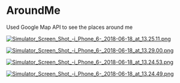 # AroundMe

Used Google Map API to see the places around me

[![Simulator_Screen_Shot_-_i_Phone_6_-_2018-06-18_at_13.25.11.png](https://s8.postimg.cc/jcqlxt6jp/Simulator_Screen_Shot_-_i_Phone_6_-_2018-06-18_at_13.25.11.png)](https://postimg.cc/image/s7rg8bvc1/)

[![Simulator_Screen_Shot_-_i_Phone_6_-_2018-06-18_at_13.29.00.png](https://s8.postimg.cc/jpi0429et/Simulator_Screen_Shot_-_i_Phone_6_-_2018-06-18_at_13.29.00.png)](https://postimg.cc/image/hkxn2z7s1/)

[![Simulator_Screen_Shot_-_i_Phone_6_-_2018-06-18_at_13.24.53.png](https://s8.postimg.cc/l4jksvxo5/Simulator_Screen_Shot_-_i_Phone_6_-_2018-06-18_at_13.24.53.png)](https://postimg.cc/image/fgda1ztbl/)

[![Simulator_Screen_Shot_-_i_Phone_6_-_2018-06-18_at_13.24.49.png](https://s8.postimg.cc/lhayz4l3p/Simulator_Screen_Shot_-_i_Phone_6_-_2018-06-18_at_13.24.49.png)](https://postimg.cc/image/vrddydaz5/)
